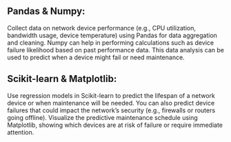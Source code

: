 ## Pandas & Numpy:
Collect data on network device performance (e.g., CPU utilization, bandwidth usage, device temperature) using Pandas for data aggregation and cleaning. Numpy can help in performing calculations such as device failure likelihood based on past performance data.
This data analysis can be used to predict when a device might fail or need maintenance.
## Scikit-learn & Matplotlib:
Use regression models in Scikit-learn to predict the lifespan of a network device or when maintenance will be needed. You can also predict device failures that could impact the network’s security (e.g., firewalls or routers going offline).
Visualize the predictive maintenance schedule using Matplotlib, showing which devices are at risk of failure or require immediate attention.
